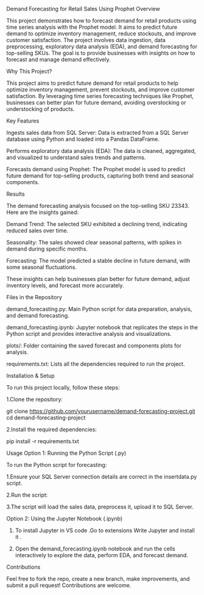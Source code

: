 Demand Forecasting for Retail Sales Using Prophet
Overview

This project demonstrates how to forecast demand for retail products using time series analysis with the Prophet model. It aims to predict future demand to optimize inventory management, reduce stockouts, and improve customer satisfaction. The project involves data ingestion, data preprocessing, exploratory data analysis (EDA), and demand forecasting for top-selling SKUs. The goal is to provide businesses with insights on how to forecast and manage demand effectively.

Why This Project?

This project aims to predict future demand for retail products to help optimize inventory management, prevent stockouts, and improve customer satisfaction. By leveraging time series forecasting techniques like Prophet, businesses can better plan for future demand, avoiding overstocking or understocking of products.

Key Features

Ingests sales data from SQL Server: Data is extracted from a SQL Server database using Python and loaded into a Pandas DataFrame.

Performs exploratory data analysis (EDA): The data is cleaned, aggregated, and visualized to understand sales trends and patterns.

Forecasts demand using Prophet: The Prophet model is used to predict future demand for top-selling products, capturing both trend and seasonal components.

Results

The demand forecasting analysis focused on the top-selling SKU 23343. Here are the insights gained:

Demand Trend: The selected SKU exhibited a declining trend, indicating reduced sales over time.

Seasonality: The sales showed clear seasonal patterns, with spikes in demand during specific months.

Forecasting: The model predicted a stable decline in future demand, with some seasonal fluctuations.

These insights can help businesses plan better for future demand, adjust inventory levels, and forecast more accurately.

Files in the Repository

demand_forecasting.py: Main Python script for data preparation, analysis, and demand forecasting.

demand_forecasting.ipynb: Jupyter notebook that replicates the steps in the Python script and provides interactive analysis and visualizations.

plots/: Folder containing the saved forecast and components plots for analysis.

requirements.txt: Lists all the dependencies required to run the project.

Installation & Setup

To run this project locally, follow these steps:

1.Clone the repository:

git clone https://github.com/yourusername/demand-forecasting-project.git
cd demand-forecasting-project

2.Install the required dependencies:

pip install -r requirements.txt

Usage
Option 1: Running the Python Script (.py)

To run the Python script for forecasting:

1.Ensure your SQL Server connection details are correct in the insertdata.py script.

2.Run the script:

3.The script will load the sales data, preprocess it, upload it to SQL Server.

Option 2: Using the Jupyter Notebook (.ipynb)

1. To install Jupyter in VS code .Go to extensions Write Jupyter and install it .

2. Open the demand_forecasting.ipynb notebook and run the cells interactively to explore the data, perform EDA, and forecast demand.

Contributions

Feel free to fork the repo, create a new branch, make improvements, and submit a pull request! Contributions are welcome.
